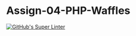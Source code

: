 # Assign-04-PHP-Waffles
[![GitHub's Super Linter](https://github.com/ICS20-Programming-LilyC/Assign-04-PHP-Waffles/workflows/GitHub's%20Super%20Linter/badge.svg)](https://github.com/ICS20-Programming-LilyC/Assign-04-PHP-Waffles/actions)